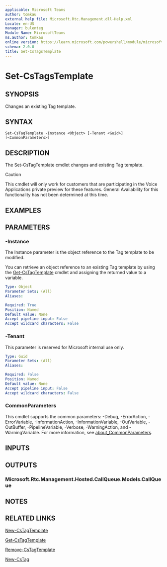```yaml
---
applicable: Microsoft Teams
author: tomkau
external help file: Microsoft.Rtc.Management.dll-Help.xml
Locale: en-US
manager: bulenteg
Module Name: MicrosoftTeams
ms.author: tomkau
online version: https://learn.microsoft.com/powershell/module/microsoftteams/set-cstagstemplate
schema: 2.0.0
title: Set-CsTagsTemplate
---
```


# Set-CsTagsTemplate

## SYNOPSIS
Changes an existing Tag template.

## SYNTAX
```
Set-CsTagTemplate -Instance <Object> [-Tenant <Guid>] [<CommonParameters>]
```

## DESCRIPTION
The Set-CsTagTemplate cmdlet changes and existing Tag template.

> [!CAUTION]
> This cmdlet will only work for customers that are participating in the Voice Applications private preview for these features. General Availability for this functionality has not been determined at this time.

## EXAMPLES



## PARAMETERS

### -Instance
The Instance parameter is the object reference to the Tag template to be modified.

You can retrieve an object reference to an existing Tag template by using the [Get-CsTagTemplate](Get-CsTagTemplate.md) cmdlet and assigning the returned value to a variable.

```yaml
Type: Object
Parameter Sets: (All)
Aliases:

Required: True
Position: Named
Default value: None
Accept pipeline input: False
Accept wildcard characters: False
```

### -Tenant
This parameter is reserved for Microsoft internal use only.

```yaml
Type: Guid
Parameter Sets: (All)
Aliases:

Required: False
Position: Named
Default value: None
Accept pipeline input: False
Accept wildcard characters: False
```

### CommonParameters
This cmdlet supports the common parameters: -Debug, -ErrorAction, -ErrorVariable, -InformationAction, -InformationVariable, -OutVariable, -OutBuffer, -PipelineVariable, -Verbose, -WarningAction, and -WarningVariable. For more information, see [about_CommonParameters](https://go.microsoft.com/fwlink/?LinkID=113216).

## INPUTS

## OUTPUTS

### Microsoft.Rtc.Management.Hosted.CallQueue.Models.CallQueue

## NOTES

## RELATED LINKS

[New-CsTagTemplate](New-CsTagTemplate.md)

[Get-CsTagTemplate](Get-CsTagTemplate.md)

[Remove-CsTagTemplate](Remove-CsTagTemplate.md)

[New-CsTag](New-CsTag.md)
